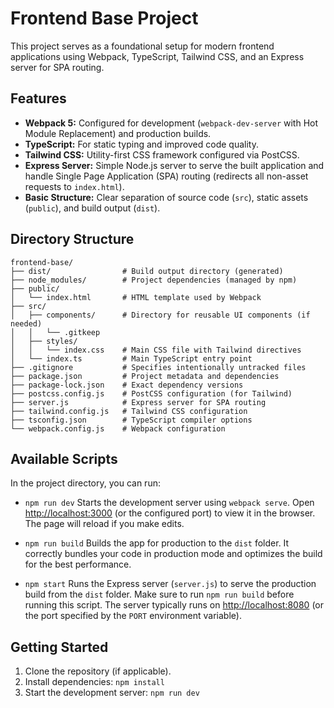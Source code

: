 # Frontend Base Project

This project serves as a foundational setup for modern frontend applications using Webpack, TypeScript, Tailwind CSS, and an Express server for SPA routing.

## Features

*   **Webpack 5:** Configured for development (`webpack-dev-server` with Hot Module Replacement) and production builds.
*   **TypeScript:** For static typing and improved code quality.
*   **Tailwind CSS:** Utility-first CSS framework configured via PostCSS.
*   **Express Server:** Simple Node.js server to serve the built application and handle Single Page Application (SPA) routing (redirects all non-asset requests to `index.html`).
*   **Basic Structure:** Clear separation of source code (`src`), static assets (`public`), and build output (`dist`).

## Directory Structure

```
frontend-base/
├── dist/                # Build output directory (generated)
├── node_modules/        # Project dependencies (managed by npm)
├── public/
│   └── index.html       # HTML template used by Webpack
├── src/
│   ├── components/      # Directory for reusable UI components (if needed)
│   │   └── .gitkeep
│   ├── styles/
│   │   └── index.css    # Main CSS file with Tailwind directives
│   └── index.ts         # Main TypeScript entry point
├── .gitignore           # Specifies intentionally untracked files
├── package.json         # Project metadata and dependencies
├── package-lock.json    # Exact dependency versions
├── postcss.config.js    # PostCSS configuration (for Tailwind)
├── server.js            # Express server for SPA routing
├── tailwind.config.js   # Tailwind CSS configuration
├── tsconfig.json        # TypeScript compiler options
└── webpack.config.js    # Webpack configuration
```

## Available Scripts

In the project directory, you can run:

*   `npm run dev`
    Starts the development server using `webpack serve`.
    Open [http://localhost:3000](http://localhost:3000) (or the configured port) to view it in the browser.
    The page will reload if you make edits.

*   `npm run build`
    Builds the app for production to the `dist` folder.
    It correctly bundles your code in production mode and optimizes the build for the best performance.

*   `npm start`
    Runs the Express server (`server.js`) to serve the production build from the `dist` folder.
    Make sure to run `npm run build` before running this script.
    The server typically runs on [http://localhost:8080](http://localhost:8080) (or the port specified by the `PORT` environment variable).

## Getting Started

1.  Clone the repository (if applicable).
2.  Install dependencies: `npm install`
3.  Start the development server: `npm run dev`
